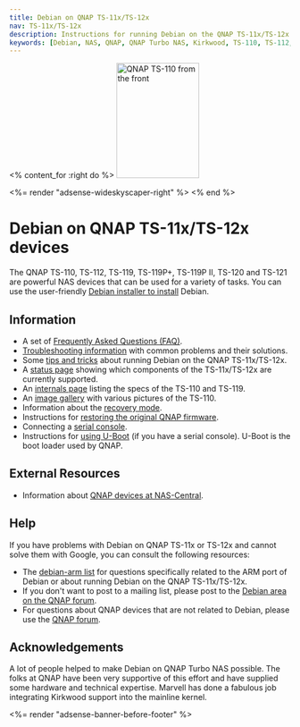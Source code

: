 ```yaml
---
title: Debian on QNAP TS-11x/TS-12x
nav: TS-11x/TS-12x
description: Instructions for running Debian on the QNAP TS-11x/TS-12x
keywords: [Debian, NAS, QNAP, QNAP Turbo NAS, Kirkwood, TS-110, TS-112, TS-119, TS-119P+, TS-119P II]
---
```


<% content_for :right do %>
<img src = "images/r_qnap_ts110.jpg" class="border" alt="QNAP TS-110 from the front" width="148" height="206" />

<%= render "adsense-wideskyscaper-right" %>
<% end %>

<h1>Debian on QNAP TS-11x/TS-12x devices</h1>

The QNAP TS-110, TS-112, TS-119, TS-119P+, TS-119P II, TS-120 and TS-121 are powerful NAS
devices that can be used for a variety of tasks.  You can use the
user-friendly <a href = "install/">Debian installer to install</a> Debian.

<h2>Information</h2>

<ul>

<li>A set of <a href = "faq/">Frequently Asked Questions (FAQ)</a>.</li>

<li><a href = "troubleshooting/">Troubleshooting information</a> with common
problems and their solutions.</li>

<li>Some <a href = "tips/">tips and tricks</a> about running Debian on the
QNAP TS-11x/TS-12x.</li>

<li>A <a href = "status/">status page</a> showing which components of the
TS-11x/TS-12x are currently supported.</li>

<li>An <a href = "specs/">internals page</a> listing the specs of the TS-110
and TS-119.</li>

<li>An <a href = "gallery/">image gallery</a> with various pictures of the
TS-110.</li>

<li>Information about the <a href = "recovery/">recovery mode</a>.</li>

<li>Instructions for <a href = "deinstall/">restoring the original QNAP
firmware</a>.</li>

<li>Connecting a <a href = "serial/">serial console</a>.</li>

<li>Instructions for <a href = "uboot/">using U-Boot</a> (if you have a
serial console).  U-Boot is the boot loader used by QNAP.</li>

</ul>

<h2>External Resources</h2>

<ul>

<li>Information about <a href = "http://qnap.nas-central.org/">QNAP devices
at NAS-Central</a>.</li>

</ul>

<h2>Help</h2>

If you have problems with Debian on QNAP TS-11x or TS-12x and cannot solve
them with Google, you can consult the following resources:

<ul>

<li>The <a href = "http://lists.debian.org/debian-arm/">debian-arm list</a>
for questions specifically related to the ARM port of Debian or about
running Debian on the QNAP TS-11x/TS-12x.</li>

<li>If you don't want to post to a mailing list, please post to the
<a href = "http://forum.qnap.com/viewforum.php?f=147">Debian area
on the QNAP forum</a>.</li>

<li>For questions about QNAP devices that are not related to Debian,
please use the <a href = "http://forum.qnap.com/">QNAP forum</a>.</li>

</ul>

<h2>Acknowledgements</h2>

A lot of people helped to make Debian on QNAP Turbo NAS possible.  The
folks at QNAP have been very supportive of this effort and have supplied
some hardware and technical expertise.  Marvell has done a fabulous job
integrating Kirkwood support into the mainline kernel.

<div class="bbf">
<%= render "adsense-banner-before-footer" %>
</div>

